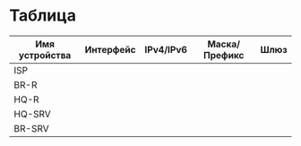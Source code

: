 # Таблица
| Имя устройства | Интерфейс | IPv4/IPv6 | Маска/Префикс | Шлюз |
| ------------- | ------------- | ------------- | ------------- | ------------- | 
| ISP | | | | |
| BR-R | | | | |
| HQ-R | | | | |
| HQ-SRV | | | | |
| BR-SRV | | | | |
